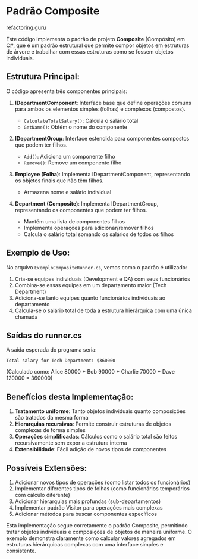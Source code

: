 # Padrão Composite

[refactoring.guru](https://refactoring.guru/pt-br/design-patterns/composite)

Este código implementa o padrão de projeto **Composite** (Compósito) em C#, que é um padrão estrutural que permite compor objetos em estruturas de árvore e trabalhar com essas estruturas como se fossem objetos individuais.

## Estrutura Principal:

O código apresenta três componentes principais:

1. **IDepartmentComponent**: Interface base que define operações comuns para ambos os elementos simples (folhas) e complexos (compostos).

   - `CalculateTotalSalary()`: Calcula o salário total
   - `GetName()`: Obtém o nome do componente

2. **IDepartmentGroup**: Interface estendida para componentes compostos que podem ter filhos.

   - `Add()`: Adiciona um componente filho
   - `Remove()`: Remove um componente filho

3. **Employee (Folha)**: Implementa IDepartmentComponent, representando os objetos finais que não têm filhos.

   - Armazena nome e salário individual

4. **Department (Composite)**: Implementa IDepartmentGroup, representando os componentes que podem ter filhos.
   - Mantém uma lista de componentes filhos
   - Implementa operações para adicionar/remover filhos
   - Calcula o salário total somando os salários de todos os filhos

## Exemplo de Uso:

No arquivo `ExemploCompositeRunner.cs`, vemos como o padrão é utilizado:

1. Cria-se equipes individuais (Development e QA) com seus funcionários
2. Combina-se essas equipes em um departamento maior (Tech Department)
3. Adiciona-se tanto equipes quanto funcionários individuais ao departamento
4. Calcula-se o salário total de toda a estrutura hierárquica com uma única chamada

## Saídas do runner.cs

A saída esperada do programa seria:

```
Total salary for Tech Department: $360000
```

(Calculado como: Alice 80000 + Bob 90000 + Charlie 70000 + Dave 120000 = 360000)

## Benefícios desta Implementação:

1. **Tratamento uniforme**: Tanto objetos individuais quanto composições são tratados da mesma forma
2. **Hierarquias recursivas**: Permite construir estruturas de objetos complexas de forma simples
3. **Operações simplificadas**: Cálculos como o salário total são feitos recursivamente sem expor a estrutura interna
4. **Extensibilidade**: Fácil adição de novos tipos de componentes

## Possíveis Extensões:

1. Adicionar novos tipos de operações (como listar todos os funcionários)
2. Implementar diferentes tipos de folhas (como funcionários temporários com cálculo diferente)
3. Adicionar hierarquias mais profundas (sub-departamentos)
4. Implementar padrão Visitor para operações mais complexas
5. Adicionar métodos para buscar componentes específicos

Esta implementação segue corretamente o padrão Composite, permitindo tratar objetos individuais e composições de objetos de maneira uniforme. O exemplo demonstra claramente como calcular valores agregados em estruturas hierárquicas complexas com uma interface simples e consistente.
